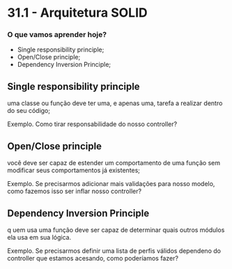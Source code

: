 # 31.1 - Arquitetura SOLID

### O que vamos aprender hoje?

* Single responsibility principle;
* Open/Close principle;
* Dependency Inversion Principle;

## Single responsibility principle

uma classe ou função deve ter uma, e apenas uma, tarefa a realizar dentro do seu código;

Exemplo. Como tirar responsabilidade do nosso controller?


## Open/Close principle

você deve ser capaz de estender um comportamento de uma função sem modificar seus comportamentos já existentes;

Exemplo. Se precisarmos adicionar mais validações para nosso modelo, como fazemos isso ser inflar nosso controller?

## Dependency Inversion Principle

q uem usa uma função deve ser capaz de determinar quais outros módulos ela usa em sua lógica.

Exemplo. Se precisarmos definir uma lista de perfis válidos dependeno do controller que estamos acesando, como poderíamos fazer?
